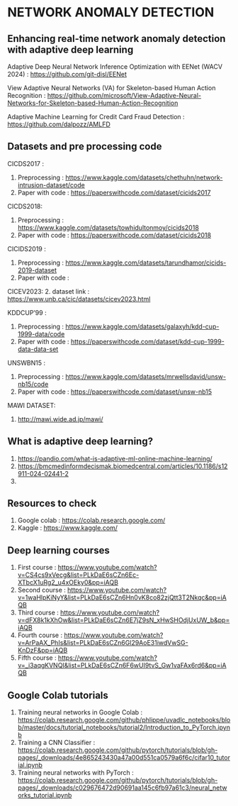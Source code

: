 # NETWORK ANOMALY DETECTION

## Enhancing real-time network anomaly detection with adaptive deep learning

Adaptive Deep Neural Network Inference Optimization with EENet (WACV 2024) : https://github.com/git-disl/EENet

View Adaptive Neural Networks (VA) for Skeleton-based Human Action Recognition : 
https://github.com/microsoft/View-Adaptive-Neural-Networks-for-Skeleton-based-Human-Action-Recognition

Adaptive Machine Learning for Credit Card Fraud Detection : https://github.com/dalpozz/AMLFD


## Datasets and pre processing code

CICDS2017 : 
1. Preprocessing : https://www.kaggle.com/datasets/chethuhn/network-intrusion-dataset/code
2. Paper with code : https://paperswithcode.com/dataset/cicids2017

CICDS2018:
1. Preprocessing : https://www.kaggle.com/datasets/towhidultonmoy/cicids2018
2. Paper with code : https://paperswithcode.com/dataset/cicids2018

CICIDS2019 :
1. Preprocessing : https://www.kaggle.com/datasets/tarundhamor/cicids-2019-dataset
2. Paper with code : 

CICEV2023:
2. dataset link : https://www.unb.ca/cic/datasets/cicev2023.html

KDDCUP’99 : 
1. Preprocessing : https://www.kaggle.com/datasets/galaxyh/kdd-cup-1999-data/code
2. Paper with code : https://paperswithcode.com/dataset/kdd-cup-1999-data-data-set


UNSWBN15  : 
1. Preprocessing : https://www.kaggle.com/datasets/mrwellsdavid/unsw-nb15/code
2. Paper with code : https://paperswithcode.com/dataset/unsw-nb15

MAWI DATASET:
1. http://mawi.wide.ad.jp/mawi/

## What is adaptive deep learning?

1. https://pandio.com/what-is-adaptive-ml-online-machine-learning/
2. https://bmcmedinformdecismak.biomedcentral.com/articles/10.1186/s12911-024-02441-2
3. 

## Resources to check 

1. Google colab : https://colab.research.google.com/
2. Kaggle : https://www.kaggle.com/

## Deep learning courses

1. First course  : https://www.youtube.com/watch?v=CS4cs9xVecg&list=PLkDaE6sCZn6Ec-XTbcX1uRg2_u4xOEky0&pp=iAQB
2. Second course : https://www.youtube.com/watch?v=1waHlpKiNyY&list=PLkDaE6sCZn6Hn0vK8co82zjQtt3T2Nkqc&pp=iAQB
3. Third course  : https://www.youtube.com/watch?v=dFX8k1kXhOw&list=PLkDaE6sCZn6E7jZ9sN_xHwSHOdjUxUW_b&pp=iAQB
4. Fourth course : https://www.youtube.com/watch?v=ArPaAX_PhIs&list=PLkDaE6sCZn6Gl29AoE31iwdVwSG-KnDzF&pp=iAQB 
5. Fifth course  : https://www.youtube.com/watch?v=_i3aqgKVNQI&list=PLkDaE6sCZn6F6wUI9tvS_Gw1vaFAx6rd6&pp=iAQB

## Google Colab tutorials 

1. Training neural networks in Google Colab : https://colab.research.google.com/github/phlippe/uvadlc_notebooks/blob/master/docs/tutorial_notebooks/tutorial2/Introduction_to_PyTorch.ipynb
2. Training a CNN Classifier : https://colab.research.google.com/github/pytorch/tutorials/blob/gh-pages/_downloads/4e865243430a47a00d551ca0579a6f6c/cifar10_tutorial.ipynb
3. Training neural networks with PyTorch : https://colab.research.google.com/github/pytorch/tutorials/blob/gh-pages/_downloads/c029676472d90691aa145c6fb97a61c3/neural_networks_tutorial.ipynb
